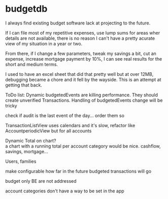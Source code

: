 # budgetdb
I always find existing budget software lack at projecting to the future.  

If I can file most of my repetitive expenses, use lump sums for areas wher details are not available, there is no reason I can't have a pretty acurate view of my situation in  a year or two.

From there, if I change a few parameters, tweak my savings a bit, cut an expense, increase mortgage payment by 10%, I can see real results for the short and medium terms.

I used to have an excel sheet that did that pretty well but at over 12MB, debugging became a chore and it fell by the wayside.  This is an attempt at getting that back.




ToDo list:
Dynamic budgetedEvents are killing performance.  They should create unverified Transactions.  Handling of budgetedEvents change will be tricky

check if audit is the last event of the day...  order them so

TransactionListView uses calendars and it's slow, refactor like AccountperiodicView but for all accounts

Dynamic Total on chart?  
a chart with a running total per account category would be nice.  cashflow, savings, mortgage...

Users, families

make configurable how far in the future budgeted transactions will go

budget only BE are not addressed

account categories don't have a way to be set in the app






